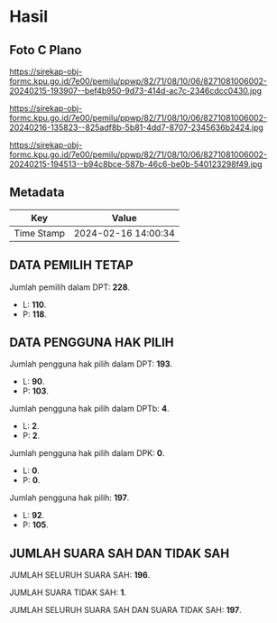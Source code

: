 # Hasil

## Foto C Plano

https://sirekap-obj-formc.kpu.go.id/7e00/pemilu/ppwp/82/71/08/10/06/8271081006002-20240215-193907--bef4b950-9d73-414d-ac7c-2346cdcc0430.jpg

https://sirekap-obj-formc.kpu.go.id/7e00/pemilu/ppwp/82/71/08/10/06/8271081006002-20240216-135823--825adf8b-5b81-4dd7-8707-2345636b2424.jpg

https://sirekap-obj-formc.kpu.go.id/7e00/pemilu/ppwp/82/71/08/10/06/8271081006002-20240215-194513--b94c8bce-587b-46c6-be0b-540123298f49.jpg


## Metadata

| Key        | Value               |
| ---------- | ------------------- |
| Time Stamp | 2024-02-16 14:00:34 |


## DATA PEMILIH TETAP

Jumlah pemilih dalam DPT: **228**.
 * L: **110**.
 * P: **118**.

## DATA PENGGUNA HAK PILIH

Jumlah pengguna hak pilih dalam DPT: **193**.
 * L: **90**.
 * P: **103**.

Jumlah pengguna hak pilih dalam DPTb: **4**.
 * L: **2**.
 * P: **2**.

Jumlah pengguna hak pilih dalam DPK: **0**.
 * L: **0**.
 * P: **0**.

Jumlah pengguna hak pilih: **197**.
 * L: **92**.
 * P: **105**.

## JUMLAH SUARA SAH DAN TIDAK SAH

JUMLAH SELURUH SUARA SAH: **196**.

JUMLAH SUARA TIDAK SAH: **1**.

JUMLAH SELURUH SUARA SAH DAN SUARA TIDAK SAH: **197**.



